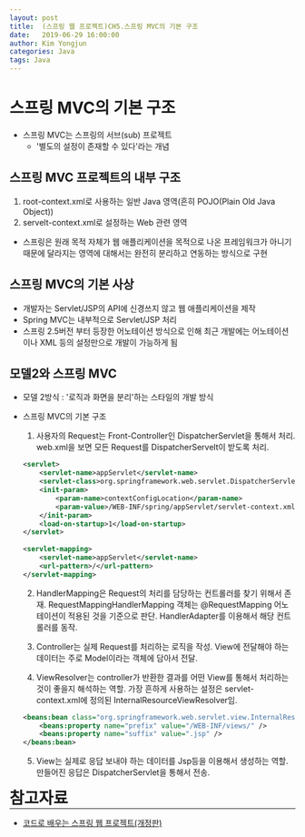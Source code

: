 ```yaml
---
layout: post
title:  (스프링 웹 프로젝트)CH5.스프링 MVC의 기본 구조
date:   2019-06-29 16:00:00
author: Kim Yongjun
categories: Java
tags: Java
---
```

# 스프링 MVC의 기본 구조

- 스프링 MVC는 스프링의 서브(sub) 프로젝트
    - '별도의 설정이 존재할 수 있다'라는 개념

## 스프링 MVC 프로젝트의 내부 구조
1. root-context.xml로 사용하는 일반 Java 영역(흔히 POJO(Plain Old Java Object))
2. servelt-context.xml로 설정하는 Web 관련 영역

- 스프링은 원래 목적 자체가 웹 애플리케이션을 목적으로 나온 프레임워크가 아니기 때문에
달라지는 영역에 대해서는 완전히 분리하고 연동하는 방식으로 구현

## 스프링 MVC의 기본 사상
- 개발자는 Servlet/JSP의 API에 신경쓰지 않고 웹 애플리케이션을 제작
- Spring MVC는 내부적으로 Servlet/JSP 처리
- 스프링 2.5버전 부터 등장한 어노테이션 방식으로 인해 최근 개발에는 어노테이션이나 XML 등의 설정만으로 개발이 가능하게 됨

## 모델2와 스프링 MVC
- 모델 2방식 : '로직과 화면을 분리'하는 스타일의 개발 방식
- 스프링 MVC의 기본 구조
    1. 사용자의 Request는 Front-Controller인 DispatcherServlet을 통해서 처리.
    web.xml을 보면 모든 Request를 DispatcherServelt이 받도록 처리.
    ```xml
	<servlet>
		<servlet-name>appServlet</servlet-name>
		<servlet-class>org.springframework.web.servlet.DispatcherServlet</servlet-class>
		<init-param>
			<param-name>contextConfigLocation</param-name>
			<param-value>/WEB-INF/spring/appServlet/servlet-context.xml</param-value>
		</init-param>
		<load-on-startup>1</load-on-startup>
	</servlet>
		
	<servlet-mapping>
		<servlet-name>appServlet</servlet-name>
		<url-pattern>/</url-pattern>
	</servlet-mapping>
    ```

    2. HandlerMapping은 Request의 처리를 담당하는 컨트롤러를 찾기 위해서 존재.
    RequestMappingHandlerMapping 객체는 @RequestMapping 어노테이션이 적용된 것을 기준으로 판단. HandlerAdapter를 이용해서 해당 컨트롤러를 동작.

    3. Controller는 실제 Request를 처리하는 로직을 작성. View에 전달해야 하는 데이터는 주로 Model이라는 객체에 담아서 전달.

    4. ViewResolver는 controller가 반환한 결과를 어떤 View를 통해서 처리하는 것이 좋을지 해석하는 역할. 가장 흔하게 사용하는 설정은 servlet-context.xml에 정의된 InternalResourceViewResolver임.

    ```xml
	<beans:bean class="org.springframework.web.servlet.view.InternalResourceViewResolver">
		<beans:property name="prefix" value="/WEB-INF/views/" />
		<beans:property name="suffix" value=".jsp" />
	</beans:bean>
    ```

    5. View는 실제로 응답 보내야 하는 데이터를 Jsp등을 이용해서 생성하는 역할.
    만들어진 응답은 DispatcherServlet을 통해서 전송.
<h1 style="margin:0px;"> 참고자료 </h1>
<hr style="height:1px; margin:0px;">

- [코드로 배우는 스프링 웹 프로젝트(개정판)](http://www.yes24.com/Product/goods/64340061 "코드로 배우는 스프링 웹 프로젝트(개정판)")